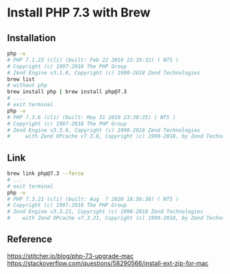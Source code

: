 # Install PHP 7.3 with Brew

## Installation

```bash
php -v
# PHP 7.1.23 (cli) (built: Feb 22 2019 22:19:32) ( NTS )
# Copyright (c) 1997-2018 The PHP Group
# Zend Engine v3.1.0, Copyright (c) 1998-2018 Zend Technologies
brew list
# without php
brew install php | brew install php@7.3
# ....
# exit terminal
php -v
# PHP 7.3.6 (cli) (built: May 31 2019 23:38:25) ( NTS )
# Copyright (c) 1997-2018 The PHP Group
# Zend Engine v3.3.6, Copyright (c) 1998-2018 Zend Technologies
#     with Zend OPcache v7.3.6, Copyright (c) 1999-2018, by Zend Technologies
```

## Link

```bash
brew link php@7.3 --force
# ...
# exit terminal
php -v
# PHP 7.3.21 (cli) (built: Aug  7 2020 18:56:36) ( NTS )
# Copyright (c) 1997-2018 The PHP Group
# Zend Engine v3.3.21, Copyright (c) 1998-2018 Zend Technologies
#    with Zend OPcache v7.3.21, Copyright (c) 1999-2018, by Zend Technologies
```

## Reference

<https://stitcher.io/blog/php-73-upgrade-mac>
<https://stackoverflow.com/questions/58290566/install-ext-zip-for-mac>
